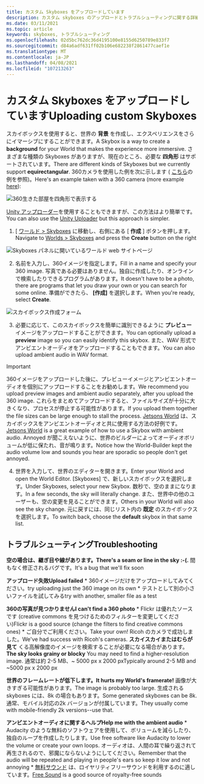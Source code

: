```yaml
---
title: カスタム Skyboxes をアップロードしています
description: カスタム skyboxes のアップロードとトラブルシューティングに関する詳細な手順については、「Alt Evr エクスペリエンス」を参照してください。
ms.date: 03/11/2021
ms.topic: article
keywords: skyboxes, トラブルシューティング
ms.openlocfilehash: 02d5bc762dc36d4195100e8155d6250789e833f7
ms.sourcegitcommit: d84a6adf631ff02b106e682238f2861477caef1e
ms.translationtype: MT
ms.contentlocale: ja-JP
ms.lasthandoff: 04/08/2021
ms.locfileid: "107213263"
---
```

# <a name="uploading-custom-skyboxes"></a><span data-ttu-id="ed77f-104">カスタム Skyboxes をアップロードしています</span><span class="sxs-lookup"><span data-stu-id="ed77f-104">Uploading custom Skyboxes</span></span>

<span data-ttu-id="ed77f-105">スカイボックスを使用すると、世界の **背景** を作成し、エクスペリエンスをさらにイマーシブにすることができます。</span><span class="sxs-lookup"><span data-stu-id="ed77f-105">A Skybox is a way to create a **background** for your World that makes the experience more immersive.</span></span> <span data-ttu-id="ed77f-106">さまざまな種類の Skyboxes がありますが、現在のところ、必要な **四角形** はサポートされています。</span><span class="sxs-lookup"><span data-stu-id="ed77f-106">There are different kinds of Skyboxes but we currently support **equirectangular**.</span></span> <span data-ttu-id="ed77f-107">360カメラを使用した例を次に示します ( [こちら](http://moments.mankindforward.com/)の例を参照)。</span><span class="sxs-lookup"><span data-stu-id="ed77f-107">Here's an example taken with a 360 camera (more example [here](http://moments.mankindforward.com/)):</span></span> 

![360生きた部屋を四角形で表示する](images/custom-skyboxes-img-01.jpeg)

<span data-ttu-id="ed77f-109">[Unity アップローダー](world-building-toolkit-getting-started.md)を使用することもできますが、この方法はより簡単です。</span><span class="sxs-lookup"><span data-stu-id="ed77f-109">You can also use the [Unity Uploader](world-building-toolkit-getting-started.md) but this approach is simpler.</span></span>

1. <span data-ttu-id="ed77f-110">[ [ワールド > Skyboxes](https://account.altvr.com/skyboxes) に移動し、右側にある [ **作成** ] ボタンを押します。</span><span class="sxs-lookup"><span data-stu-id="ed77f-110">Navigate to [Worlds > Skyboxes](https://account.altvr.com/skyboxes) and press the **Create** button on the right</span></span>

![Skyboxes パネルに開いているワールド web サイトページ](images/custom-skyboxes-img-02.png)

2. <span data-ttu-id="ed77f-112">名前を入力し、360イメージを指定します。</span><span class="sxs-lookup"><span data-stu-id="ed77f-112">Fill in a name and specify your 360 image.</span></span> <span data-ttu-id="ed77f-113">写真である必要はありません。独自に作成したり、オンラインで検索したりできるプログラムがあります。</span><span class="sxs-lookup"><span data-stu-id="ed77f-113">It doesn't have to be a photo, there are programs that let you draw your own or you can search for some online.</span></span> <span data-ttu-id="ed77f-114">準備ができたら、 **[作成]** を選択します。</span><span class="sxs-lookup"><span data-stu-id="ed77f-114">When you're ready, select **Create**.</span></span> 

![スカイボックス作成フォーム](images/custom-skyboxes-img-03.png)

3. <span data-ttu-id="ed77f-116">必要に応じて、このスカイボックスを簡単に識別できるように **プレビュー** イメージをアップロードすることができます。</span><span class="sxs-lookup"><span data-stu-id="ed77f-116">You can optionally upload a **preview** image so you can easily identify this skybox.</span></span> <span data-ttu-id="ed77f-117">また、WAV 形式でアンビエントオーディオをアップロードすることもできます。</span><span class="sxs-lookup"><span data-stu-id="ed77f-117">You can also upload ambient audio in WAV format.</span></span> 

> [!IMPORTANT]
> <span data-ttu-id="ed77f-118">360イメージをアップロードした後に、プレビューイメージとアンビエントオーディオを個別にアップロードすることをお勧めします。</span><span class="sxs-lookup"><span data-stu-id="ed77f-118">We recommend you upload preview images and ambient audio separately, after you upload the 360 image.</span></span> <span data-ttu-id="ed77f-119">これらをまとめてアップロードすると、ファイルサイズが十分に大きくなり、プロセスが停止する可能性があります。</span><span class="sxs-lookup"><span data-stu-id="ed77f-119">If you upload them together the file sizes can be large enough to stall the process.</span></span> <span data-ttu-id="ed77f-120">[Jetsons World](https://account.altvr.com/worlds/1004174988393054363/spaces/1084431533181240311) は、スカイボックスをアンビエントオーディオと共に使用する方法の好例です。</span><span class="sxs-lookup"><span data-stu-id="ed77f-120">[Jetsons World](https://account.altvr.com/worlds/1004174988393054363/spaces/1084431533181240311) is a great example of how to use a Skybox with ambient audio.</span></span> <span data-ttu-id="ed77f-121">Annoyed が聞こえないように、世界のビルダーによってオーディオボリュームが低に保たれ、音が鳴ります。</span><span class="sxs-lookup"><span data-stu-id="ed77f-121">Notice how the World-Builder kept the audio volume low and sounds you hear are sporadic so people don't get annoyed.</span></span> 

4. <span data-ttu-id="ed77f-122">世界を入力して、世界のエディターを開きます。</span><span class="sxs-lookup"><span data-stu-id="ed77f-122">Enter your World and open the World Editor.</span></span> <span data-ttu-id="ed77f-123">[Skyboxes] で、新しいスカイボックスを選択します。</span><span class="sxs-lookup"><span data-stu-id="ed77f-123">Under Skyboxes, select your new Skybox.</span></span> <span data-ttu-id="ed77f-124">数秒で、空のままになります。</span><span class="sxs-lookup"><span data-stu-id="ed77f-124">In a few seconds, the sky will literally change.</span></span> <span data-ttu-id="ed77f-125">また、世界中の他のユーザーも、空の変更を見ることができます。</span><span class="sxs-lookup"><span data-stu-id="ed77f-125">Others in your World will also see the sky change.</span></span> <span data-ttu-id="ed77f-126">元に戻すには、同じリスト内の **既定** のスカイボックスを選択します。</span><span class="sxs-lookup"><span data-stu-id="ed77f-126">To switch back, choose the **default** skybox in that same list.</span></span> 

## <a name="troubleshooting"></a><span data-ttu-id="ed77f-127">トラブルシューティング</span><span class="sxs-lookup"><span data-stu-id="ed77f-127">Troubleshooting</span></span>

<span data-ttu-id="ed77f-128">**空の場合は、継ぎ目や線があります。**</span><span class="sxs-lookup"><span data-stu-id="ed77f-128">**There's a seam or line in the sky :-(.**</span></span> <span data-ttu-id="ed77f-129">間もなく修正されるバグです。</span><span class="sxs-lookup"><span data-stu-id="ed77f-129">It's a bug that we'll fix soon</span></span>

<span data-ttu-id="ed77f-130">**アップロード失敗**</span><span class="sxs-lookup"><span data-stu-id="ed77f-130">**Upload failed**</span></span>
    * <span data-ttu-id="ed77f-131">360イメージだけをアップロードしてみてください。</span><span class="sxs-lookup"><span data-stu-id="ed77f-131">try uploading just the 360 image on its own</span></span>
    * <span data-ttu-id="ed77f-132">テストとして別の小さいファイルを試してみる</span><span class="sxs-lookup"><span data-stu-id="ed77f-132">try with another, smaller file as a test</span></span>

<span data-ttu-id="ed77f-133">**360の写真が見つかりません**</span><span class="sxs-lookup"><span data-stu-id="ed77f-133">**I can't find a 360 photo**</span></span>
    * <span data-ttu-id="ed77f-134">Flickr は優れたソースです (creative commons を見つけるためのフィルターを変更してください)</span><span class="sxs-lookup"><span data-stu-id="ed77f-134">Flickr is a good source (change the filters to find creative commons ones)</span></span>
    * <span data-ttu-id="ed77f-135">ご自分でご利用ください。</span><span class="sxs-lookup"><span data-stu-id="ed77f-135">Take your own!</span></span> <span data-ttu-id="ed77f-136">Ricoh のカメラで成功しました。</span><span class="sxs-lookup"><span data-stu-id="ed77f-136">We've had success with Ricoh's cameras.</span></span> 
<span data-ttu-id="ed77f-137">**スカイスカイまたはむらが見て** くる高解像度のイメージを検索することが必要になる場合があります。</span><span class="sxs-lookup"><span data-stu-id="ed77f-137">**The sky looks grainy or blocky** You may need to find a higher-resolution image.</span></span> <span data-ttu-id="ed77f-138">通常は約 2-5 MB、~ 5000 px x 2000 px</span><span class="sxs-lookup"><span data-stu-id="ed77f-138">Typically around 2-5 MB and ~5000 px x 2000 px</span></span>

<span data-ttu-id="ed77f-139">**世界のフレームレートが低下します。**</span><span class="sxs-lookup"><span data-stu-id="ed77f-139">**It hurts my World's framerate!**</span></span>
<span data-ttu-id="ed77f-140">画像が大きすぎる可能性があります。</span><span class="sxs-lookup"><span data-stu-id="ed77f-140">The image is probably too large.</span></span> <span data-ttu-id="ed77f-141">生成される skyboxes には、8k の場合もあります。</span><span class="sxs-lookup"><span data-stu-id="ed77f-141">Some generated skyboxes can be 8k.</span></span> <span data-ttu-id="ed77f-142">通常、モバイル対応の2k バージョンが付属しています。</span><span class="sxs-lookup"><span data-stu-id="ed77f-142">They usually come with mobile-friendly 2k versions--use that.</span></span>

<span data-ttu-id="ed77f-143">**アンビエントオーディオに関するヘルプ**</span><span class="sxs-lookup"><span data-stu-id="ed77f-143">**Help me with the ambient audio**</span></span>
    * <span data-ttu-id="ed77f-144">Audacity のような無料のソフトウェアを使用して、ボリュームを減らしたり、独自のループを作成したりします。</span><span class="sxs-lookup"><span data-stu-id="ed77f-144">Use free software like Audacity to lower the volume or create your own loops.</span></span> <span data-ttu-id="ed77f-145">オーディオは、人間の耳で繰り返されて再生されるので、邪魔にならないようにしてください。</span><span class="sxs-lookup"><span data-stu-id="ed77f-145">Remember that the audio will be repeated and playing in people's ears so keep it low and not annoying</span></span>
    * <span data-ttu-id="ed77f-146">[無料サウンド](https://freesound.org/) は、ロイヤリティフリーサウンドを利用するのに適しています。</span><span class="sxs-lookup"><span data-stu-id="ed77f-146">[Free Sound](https://freesound.org/) is a good source of royalty-free sounds</span></span>
